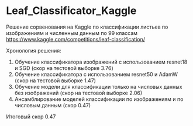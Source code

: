 # Leaf_Classificator_Kaggle
Решение сорвенования на Kaggle по классификации листьев по изображениям и численным данным по 99 классам https://www.kaggle.com/competitions/leaf-classification/

Хронология решения:
1. Обучение классификатора изображений с использованием resnet18 и SGD (скор на тестовой выборке 3.76)
2. Обучение классификатора с использованием resnet50 и AdamW (скор на тестовой выборке 1.47)
3. Обучение модели для классификации только на числовых данных без изображений (скор на тестовой выборке 2.06)
4. Ансамблирование моделей классификации по изображениям и по числовым данным (скор 0.47)

Итоговый скор 0.47
